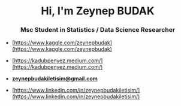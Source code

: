 <h1 align="center">Hi, I'm Zeynep BUDAK</h1>
<h3 align="center">Msc Student in Statistics / Data Science Researcher</h3>

- [https://www.kaggle.com/zeynepbudak](https://www.kaggle.com/zeynepbudak)

- [https://kadubpenyez.medium.com/](https://kadubpenyez.medium.com/)

- **zeynepbudakiletisim@gmail.com**

- [https://www.linkedin.com/in/zeynepbudakiletisim/](https://www.linkedin.com/in/zeynepbudakiletisim/)
